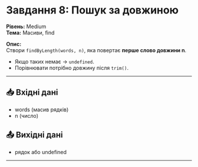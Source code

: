 # Завдання 8: Пошук за довжиною
**Рівень:** Medium  
**Тема:** Масиви, find  

**Опис:**  
Створи `findByLength(words, n)`, яка повертає **перше слово довжини n**.  
- Якщо таких немає → `undefined`.  
- Порівнювати потрібно довжину після `trim()`.  

---
## 📥 Вхідні дані
- words (масив рядків)  
- n (число)

## 📤 Вихідні дані
- рядок або undefined

---